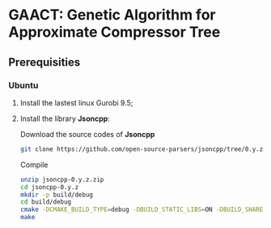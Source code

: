 # GAACT: Genetic Algorithm for Approximate Compressor Tree 
## Prerequisities

### Ubuntu

1. Install the lastest linux Gurobi 9.5;

2. Install the library **Jsoncpp**:

    Download the source codes of **Jsoncpp**
    ```bash
    git clone https://github.com/open-source-parsers/jsoncpp/tree/0.y.z;
    ```
    Compile
    ```bash
    unzip jsoncpp-0.y.z.zip
    cd jsoncpp-0.y.z
    mkdir -p build/debug
    cd build/debug
    cmake -DCMAKE_BUILD_TYPE=debug -DBUILD_STATIC_LIBS=ON -DBUILD_SHARED_LIBS=ON -DARCHIVE_INSTALL_DIR=. -G "Unix Makefiles" ../..
    make
    ```



